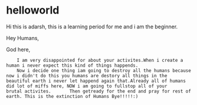 # helloworld
Hi this is adarsh, this is a learning period for me and i am the beginner.


Hey Humans,

   God here,
      
        I am very disappointed for about your activites.When i create a human i never expect this kind of things happends.
        Now i decide one thing iam going to destroy all the humans because now i didn't do this you humans are destory all things in the           beautiful earth i never let happend again that.Already all of humans did lot of miffs here, NOW i am going to fullstop all of your         brutal activites.       Then getready for the end and pray for rest of earth. This is the extinction of Humans Bye!!!!!:)
        
